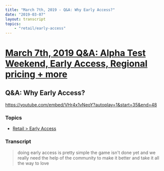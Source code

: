 ```yaml
---
title: "March 7th, 2019 - Q&A: Why Early Access?"
date: "2019-03-07"
layout: transcript
topics: 
    - "retail/early-access"
---
```

# [March 7th, 2019 Q&A: Alpha Test Weekend, Early Access, Regional pricing + more](../2019-03-07.md)
## Q&A: Why Early Access?
https://youtube.com/embed/VHr4x1vNeoY?autoplay=1&start=35&end=48
### Topics
* [Retail > Early Access](../topics/retail/early-access.md)

### Transcript

> doing early access is pretty simple the
> game isn't done yet and we really need
> the help of the community to make it
> better and take it all the way to love

